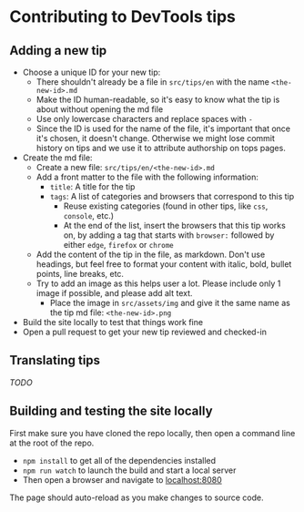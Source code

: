 # Contributing to DevTools tips

## Adding a new tip

* Choose a unique ID for your new tip:
  * There shouldn't already be a file in `src/tips/en` with the name `<the-new-id>.md`
  * Make the ID human-readable, so it's easy to know what the tip is about without opening the md file
  * Use only lowercase characters and replace spaces with `-`
  * Since the ID is used for the name of the file, it's important that once it's chosen, it doesn't change. Otherwise we might lose commit history on tips and we use it to attribute authorship on tops pages.
* Create the md file:
  * Create a new file: `src/tips/en/<the-new-id>.md`
  * Add a front matter to the file with the following information:
    * `title`: A title for the tip
    * `tags`: A list of categories and browsers that correspond to this tip
      * Reuse existing categories (found in other tips, like `css`, `console`, etc.)
      * At the end of the list, insert the browsers that this tip works on, by adding a tag that starts with `browser:` followed by either `edge`, `firefox` or `chrome`
  * Add the content of the tip in the file, as markdown. Don't use headings, but feel free to format your content with italic, bold, bullet points, line breaks, etc.
  * Try to add an image as this helps user a lot. Please include only 1 image if possible, and please add alt text.
    * Place the image in `src/assets/img` and give it the same name as the tip md file: `<the-new-id>.png`
* Build the site locally to test that things work fine
* Open a pull request to get your new tip reviewed and checked-in

## Translating tips

_TODO_

## Building and testing the site locally

First make sure you have cloned the repo locally, then open a command line at the root of the repo.

* `npm install` to get all of the dependencies installed
* `npm run watch` to launch the build and start a local server
* Then open a browser and navigate to [localhost:8080](localhost:8080)

The page should auto-reload as you make changes to source code.